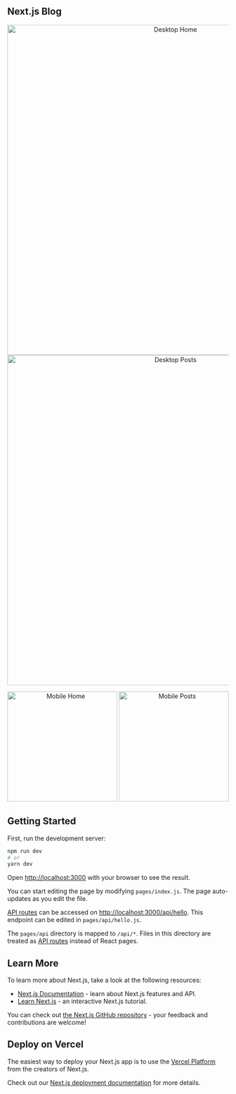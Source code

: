 ## Next.js Blog
</p> 

<p align="center">
<img src="https://user-images.githubusercontent.com/47937044/134274403-79785456-d575-464b-adbc-ddecec453ff7.png" width="750" alt="Desktop Home" />
<img src="https://user-images.githubusercontent.com/47937044/134274407-754d5bb2-bcce-4b9d-bc1e-41af012fc853.png" width="750" alt="Desktop Posts" />
</p>

<p align="center">
<img src="https://user-images.githubusercontent.com/47937044/134274410-b599f18a-cafe-48b3-a409-d8cc31e9d1e8.png" width="250" alt="Mobile Home" />
<img src="https://user-images.githubusercontent.com/47937044/134274414-2e4882e0-2012-4736-8da8-875c2b6d971a.png" width="250" alt="Mobile Posts" />
</p>


## Getting Started

First, run the development server:

```bash
npm run dev
# or
yarn dev
```

Open [http://localhost:3000](http://localhost:3000) with your browser to see the result.

You can start editing the page by modifying `pages/index.js`. The page auto-updates as you edit the file.

[API routes](https://nextjs.org/docs/api-routes/introduction) can be accessed on [http://localhost:3000/api/hello](http://localhost:3000/api/hello). This endpoint can be edited in `pages/api/hello.js`.

The `pages/api` directory is mapped to `/api/*`. Files in this directory are treated as [API routes](https://nextjs.org/docs/api-routes/introduction) instead of React pages.

## Learn More

To learn more about Next.js, take a look at the following resources:

- [Next.js Documentation](https://nextjs.org/docs) - learn about Next.js features and API.
- [Learn Next.js](https://nextjs.org/learn) - an interactive Next.js tutorial.

You can check out [the Next.js GitHub repository](https://github.com/vercel/next.js/) - your feedback and contributions are welcome!

## Deploy on Vercel

The easiest way to deploy your Next.js app is to use the [Vercel Platform](https://vercel.com/new?utm_medium=default-template&filter=next.js&utm_source=create-next-app&utm_campaign=create-next-app-readme) from the creators of Next.js.

Check out our [Next.js deployment documentation](https://nextjs.org/docs/deployment) for more details.
